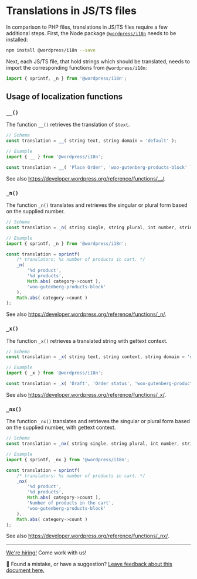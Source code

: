 # Translations in JS/TS files

In comparison to PHP files, translations in JS/TS files require a few additional steps. First, the Node package [`@wordpress/i18n`](https://developer.wordpress.org/block-editor/reference-guides/packages/packages-i18n/) needs to be installed:

```sh
npm install @wordpress/i18n --save
```

Next, each JS/TS file, that hold strings which should be translated, needs to import the corresponding functions from `@wordpress/i18n`:

```ts
import { sprintf, _n } from '@wordpress/i18n';
```

## Usage of localization functions

### `__()`

The function `__()` retrieves the translation of `$text`.

```ts
// Schema
const translation = __( string text, string domain = 'default' );

// Example
import { __ } from '@wordpress/i18n';

const translation = __( 'Place Order', 'woo-gutenberg-products-block' );
```

See also https://developer.wordpress.org/reference/functions/__/.

### `_n()`

The function `_n()` translates and retrieves the singular or plural form based on the supplied number.

```ts
// Schema
const translation = _n( string single, string plural, int number, string domain = 'default' );

// Example
import { sprintf, _n } from '@wordpress/i18n';

const translation = sprintf(
    /* translators: %s number of products in cart. */
    _n(
        '%d product',
        '%d products',
        Math.abs( category->count ),
        'woo-gutenberg-products-block'
    ),
    Math.abs( category->count )
);
```

See also https://developer.wordpress.org/reference/functions/_n/.

### `_x()`

The function `_x()` retrieves a translated string with gettext context.

```ts
// Schema
const translation = _x( string text, string context, string domain = 'default' );

// Example
import { _x } from '@wordpress/i18n';

const translation = _x( 'Draft', 'Order status', 'woo-gutenberg-products-block' );
```

See also https://developer.wordpress.org/reference/functions/_x/.

### `_nx()`

The function `_nx()` translates and retrieves the singular or plural form based on the supplied number, with gettext context.

```ts
// Schema
const translation = _nx( string single, string plural, int number, string context, string domain = 'default' );

// Example
import { sprintf, _nx } from '@wordpress/i18n';

const translation = sprintf(
    /* translators: %s number of products in cart. */
    _nx(
        '%d product',
        '%d products',
        Math.abs( category->count ),
        'Number of products in the cart',
        'woo-gutenberg-products-block'
    ),
    Math.abs( category->count )
);
```

See also https://developer.wordpress.org/reference/functions/_nx/.

<!-- FEEDBACK -->

---

[We're hiring!](https://woocommerce.com/careers/) Come work with us!

🐞 Found a mistake, or have a suggestion? [Leave feedback about this document here.](https://github.com/woocommerce/woocommerce-gutenberg-products-block/issues/new?assignees=&labels=type%3A+documentation&template=--doc-feedback.md&title=Feedback%20on%20./docs/testing/README.md)

<!-- /FEEDBACK -->
